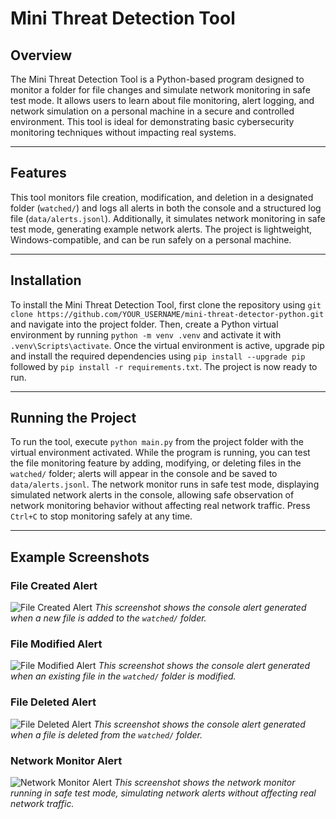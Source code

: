 # Mini Threat Detection Tool

## Overview
The Mini Threat Detection Tool is a Python-based program designed to monitor a folder for file changes and simulate network monitoring in safe test mode. It allows users to learn about file monitoring, alert logging, and network simulation on a personal machine in a secure and controlled environment. This tool is ideal for demonstrating basic cybersecurity monitoring techniques without impacting real systems.

---

## Features
This tool monitors file creation, modification, and deletion in a designated folder (`watched/`) and logs all alerts in both the console and a structured log file (`data/alerts.jsonl`). Additionally, it simulates network monitoring in safe test mode, generating example network alerts. The project is lightweight, Windows-compatible, and can be run safely on a personal machine.

---

## Installation
To install the Mini Threat Detection Tool, first clone the repository using `git clone https://github.com/YOUR_USERNAME/mini-threat-detector-python.git` and navigate into the project folder. Then, create a Python virtual environment by running `python -m venv .venv` and activate it with `.venv\Scripts\activate`. Once the virtual environment is active, upgrade pip and install the required dependencies using `pip install --upgrade pip` followed by `pip install -r requirements.txt`. The project is now ready to run.

---

## Running the Project
To run the tool, execute `python main.py` from the project folder with the virtual environment activated. While the program is running, you can test the file monitoring feature by adding, modifying, or deleting files in the `watched/` folder; alerts will appear in the console and be saved to `data/alerts.jsonl`. The network monitor runs in safe test mode, displaying simulated network alerts in the console, allowing safe observation of network monitoring behavior without affecting real network traffic. Press `Ctrl+C` to stop monitoring safely at any time.

---

## Example Screenshots

### File Created Alert
![File Created Alert](docs/screenshots/file_created.png)
*This screenshot shows the console alert generated when a new file is added to the `watched/` folder.*

### File Modified Alert
![File Modified Alert](docs/screenshots/file_modified.png)
*This screenshot shows the console alert generated when an existing file in the `watched/` folder is modified.*

### File Deleted Alert
![File Deleted Alert](docs/screenshots/file_deleted.png)
*This screenshot shows the console alert generated when a file is deleted from the `watched/` folder.*

### Network Monitor Alert
![Network Monitor Alert](docs/screenshots/network_alert.png)
*This screenshot shows the network monitor running in safe test mode, simulating network alerts without affecting real network traffic.*

